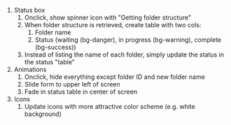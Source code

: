1. Status box
    1. Onclick, show spinner icon with "Getting folder structure"
    2. When folder structure is retrieved, create table with two cols:
        1. Folder name
        2. Status (waiting (bg-danger), in progress (bg-warning), complete (bg-success))
    3. Instead of listing the name of each folder, simply update the status in the status "table"
2. Animations
    1. Onclick, hide everything except folder ID and new folder name
    2. Slide form to upper left of screen
    3. Fade in status table in center of screen
3. Icons
    1. Update icons with more attractive color scheme (e.g. white background)